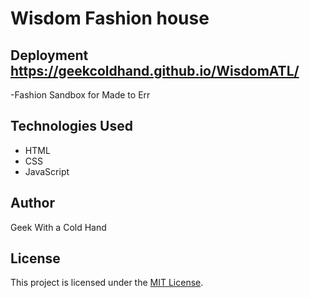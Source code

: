 # Wisdom Fashion house
## Deployment https://geekcoldhand.github.io/WisdomATL/

-Fashion Sandbox for Made to Err 
## Technologies Used
- HTML
- CSS
- JavaScript

## Author
Geek With a Cold Hand

## License
This project is licensed under the [MIT License](LICENSE).

